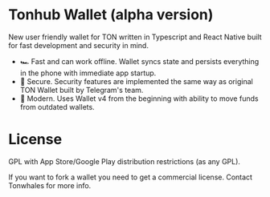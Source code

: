 # Tonhub Wallet (alpha version)

New user friendly wallet for TON written in Typescript and React Native built for fast development and security in mind.

* 🏎 Fast and can work offline. Wallet syncs state and persists everything in the phone with immediate app startup.
* 🔐 Secure. Security features are implemented the same way as original TON Wallet built by Telegram's team.
* 🚀 Modern. Uses Wallet v4 from the beginning with ability to move funds from outdated wallets.

# License

GPL with App Store/Google Play distribution restrictions (as any GPL). 

If you want to fork a wallet you need to get a commercial license. Contact Tonwhales for more info.
